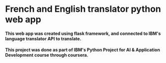 # French and English translator python web app
#### This web app was created using flask framework, and connected to IBM's language translator API to translate.
#### This project was done as part of IBM's Python Project for AI & Application Development course through coursera.
